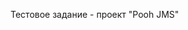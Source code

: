 Тестовое задание - проект "Pooh JMS"                                                                               
                                                                    